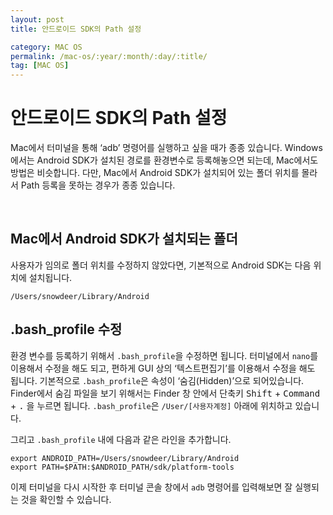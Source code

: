 ```yaml
---
layout: post
title: 안드로이드 SDK의 Path 설정

category: MAC OS
permalink: /mac-os/:year/:month/:day/:title/
tag: [MAC OS]
---
```

# 안드로이드 SDK의 Path 설정

Mac에서 터미널을 통해 ‘adb’ 명령어를 실행하고 싶을 때가 종종 있습니다. Windows에서는 Android SDK가 설치된 경로를 환경변수로 등록해놓으면 되는데, Mac에서도 방법은 비슷합니다. 다만, Mac에서 Android SDK가 설치되어 있는 폴더 위치를 몰라서 Path 등록을 못하는 경우가 종종 있습니다.

<br>

## Mac에서 Android SDK가 설치되는 폴더

사용자가 임의로 폴더 위치를 수정하지 않았다면, 기본적으로 Android SDK는 다음 위치에 설치됩니다.

~~~
/Users/snowdeer/Library/Android
~~~

## .bash_profile 수정

환경 변수를 등록하기 위해서 `.bash_profile`을 수정하면 됩니다. 터미널에서 `nano`를 이용해서 수정을 해도 되고, 편하게 GUI 상의 ‘텍스트편집기’를 이용해서 수정을 해도 됩니다. 기본적으로 `.bash_profile`은 속성이 ‘숨김(Hidden)’으로 되어있습니다. Finder에서 숨김 파일을 보기 위해서는 Finder 창 안에서 단축키 <kbd>Shift</kbd> + <kbd>Command</kbd> + <kbd>.</kbd> 을 누르면 됩니다. `.bash_profile`은 `/User/[사용자계정]` 아래에 위치하고 있습니다.

그리고 `.bash_profile` 내에 다음과 같은 라인을 추가합니다.

~~~
export ANDROID_PATH=/Users/snowdeer/Library/Android
export PATH=$PATH:$ANDROID_PATH/sdk/platform-tools
~~~

이제 터미널을 다시 시작한 후 터미널 콘솔 창에서 `adb` 명령어를 입력해보면 잘 실행되는 것을 확인할 수 있습니다.
